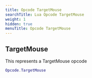 ```yaml
---
title: Opcode TargetMouse
searchTitle: Lua Opcode TargetMouse
weight: 1
hidden: true
menuTitle: Opcode TargetMouse
---
```

## TargetMouse

This represents a TargetMouse opcode
```lua
Opcode.TargetMouse
```